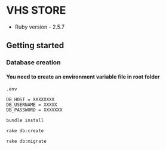 # VHS STORE

* Ruby version - 2.5.7

## Getting started

### Database creation

#### You need to create an environment variable file in root folder

`.env`

```
DB_HOST = XXXXXXXX
DB_USERNAME = XXXXX
DB_PASSWORD = XXXXXXX
```

`bundle install`

`rake db:create`

`rake db:migrate`

